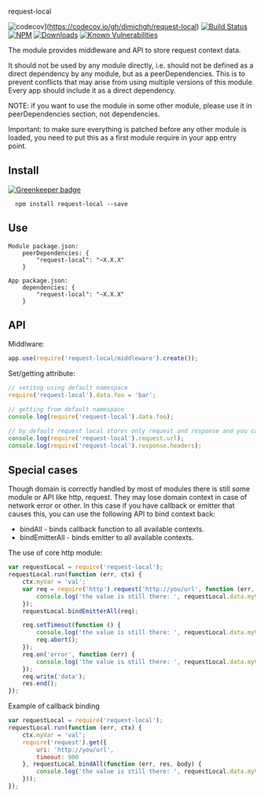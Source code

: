 request-local

![codecov](https://codecov.io/gh/dimichgh/request-local/branch/master/graph/badge.svg)](https://codecov.io/gh/dimichgh/request-local)
[![Build Status](https://travis-ci.org/dimichgh/request-local.svg?branch=master)](https://travis-ci.org/dimichgh/request-local) [![NPM](https://img.shields.io/npm/v/request-local.svg)](https://www.npmjs.com/package/request-local)
[![Downloads](https://img.shields.io/npm/dm/request-local.svg)](http://npm-stat.com/charts.html?package=request-local)
[![Known Vulnerabilities](https://snyk.io/test/github/dimichgh/request-local/badge.svg)](https://snyk.io/test/github/dimichgh/request-local)

The module provides middleware and API to store request context data.

It should not be used by any module directly, i.e. should not be defined as a direct dependency by any module, but as a peerDependencies. This is to prevent conflicts that may arise from using multiple versions of this module.
Every app should include it as a direct dependency.

NOTE: if you want to use the module in some other module, please use it in peerDependencies section, not dependencies.

Important: to make sure everything is patched before any other module is loaded, you need to put this as a first module require in your app entry point.

## Install

[![Greenkeeper badge](https://badges.greenkeeper.io/dimichgh/request-local.svg)](https://greenkeeper.io/)

```
  npm install request-local --save
```
## Use
```
Module package.json:
    peerDependencies: {
    	"request-local": "~X.X.X"
	}

App package.json:
    dependencies: {
    	"request-local": "~X.X.X"
	}
```

## API

Middlware:
```javascript
app.use(require('request-local/middleware').create());
```

Set/getting attribute:
```javascript
// setitng using default namespace
require('request-local').data.foo = 'bar';

// getting from default namespace
console.log(require('request-local').data.foo);

// by default request local stores only request and response and you can access it this way
console.log(require('request-local').request.url);
console.log(require('request-local').response.headers);
```

## Special cases
Though domain is correctly handled by most of modules there is still some module or API like http, request. They may lose domain context in case of network error or other. In this case if you have callback or emitter that causes this, you can use the following API to bind context back:

* bindAll - binds callback function to all available contexts.
* bindEmitterAll - binds emitter to all available contexts.

The use of core http module:
```javascript
var requestLocal = require('request-local');
requestLocal.run(function (err, ctx) {
	ctx.myVar = 'val';
	var req = require('http').request('http://you/url', function (err, res) {
		console.log('the value is still there: ', requestLocal.data.myVar);
	});
	requestLocal.bindEmitterAll(req);

	req.setTimeout(function () {
		console.log('the value is still there: ', requestLocal.data.myVar);
		req.abort();
	});
	req.on('error', function (err) {
		console.log('the value is still there: ', requestLocal.data.myVar);
	});
	req.write('data');
	res.end();
});
```

Example of callback binding
```javascript
var requestLocal = require('request-local');
requestLocal.run(function (err, ctx) {
	ctx.myVar = 'val';
	require('request').get({
		uri: 'http://you/url',
		timeout: 900
	}, requestLocal.bindAll(function (err, res, body) {
		console.log('the value is still there: ', requestLocal.data.myVar);
	}));
});
```
